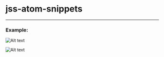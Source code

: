 # jss-atom-snippets

___

### Example:

![Alt text](https://monosnap.com/file/iHbDUHkyBODrXJujJpWqWW5jylkIjg.png)

![Alt text](https://monosnap.com/file/1pazPTK6rYThG7XBHL4BL5qzcsAOL1.png)

